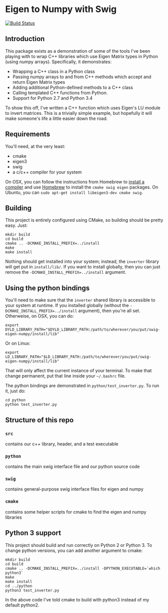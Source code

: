 # Eigen to Numpy with Swig

[![Build Status](https://travis-ci.org/rdeits/swig-eigen-numpy.svg)](https://travis-ci.org/rdeits/swig-eigen-numpy)

## Introduction

This package exists as a demonstration of some of the tools I've been playing with to wrap C++ libraries which use Eigen Matrix types in Python (using numpy arrays). Specifically, it demonstrates:

* Wrapping a C++ class in a Python class
* Passing numpy arrays to and from C++ methods which accept and return Eigen Matrix types
* Adding additional Python-defined methods to a C++ class
* Calling templated C++ functions from Python. 
* Support for Python 2.7 and Python 3.4

To show this off, I've written a C++ function which uses Eigen's LU module to invert matrices. This is a trivially simple example, but hopefully it will make someone's life a little easier down the road. 

## Requirements

You'll need, at the very least:

* cmake
* eigen3
* swig
* a c/c++ compiler for your system

On OSX, you can follow the instructions from Homebrew to [install a compiler](https://github.com/Homebrew/homebrew/blob/master/share/doc/homebrew/Installation.md#requirements) and use [Homebrew](http://brew.sh/) to install the `cmake swig eigen` packages. On Ubuntu, you can `sudo apt-get install libeigen3-dev cmake swig`. 

## Building

This project is entirely configured using CMake, so building should be pretty easy. Just:

	mkdir build
	cd build
	cmake .. -DCMAKE_INSTALL_PREFIX=../install
	make
	make install

Nothing should get installed into your system; instead, the `inverter` library will get put in `install/lib/`. If you want to install globally, then you can just remove the `-DCMAKE_INSTALL_PREFIX=../install` argument. 

## Using the python bindings

You'll need to make sure that the `inverter` shared library is accessible to your system at runtime. If you installed globally (without the `-DCMAKE_INSTALL_PREFIX=../install` argument), then you're all set. Otherweise, on OSX, you can do:

	export DYLD_LIBRARY_PATH="$DYLD_LIBRARY_PATH:/path/to/wherever/you/put/swig-eigen-numpy/install/lib"

Or on Linux:

	export LD_LIBRARY_PATH="$LD_LIBRARY_PATH:/path/to/wherever/you/put/swig-eigen-numpy/install/lib"

That will only affect the current instance of your terminal. To make that change permanent, put that line inside your `~/.bashrc` file. 

The python bindings are demonstrated in `python/test_inverter.py`. To run it, just do:

	cd python
	python test_inverter.py

## Structure of this repo

### `src`
contains our c++ library, header, and a test executable

### `python`
contains the main swig interface file and our python source code

### `swig` 
contains general-purpose swig interface files for eigen and numpy

### `cmake`
contains some helper scripts for cmake to find the eigen and numpy libraries


## Python 3 support

This project should build and run correctly on Python 2 or Python 3. To change python versions, you can add another argument to cmake:

	mkdir build
	cd build
	cmake .. -DCMAKE_INSTALL_PREFIX=../install -DPYTHON_EXECUTABLE=`which python3`
	make
	make install
	cd ../python
	python3 test_inverter.py

In the above code I've told cmake to build with python3 instead of my default python2. 
	
